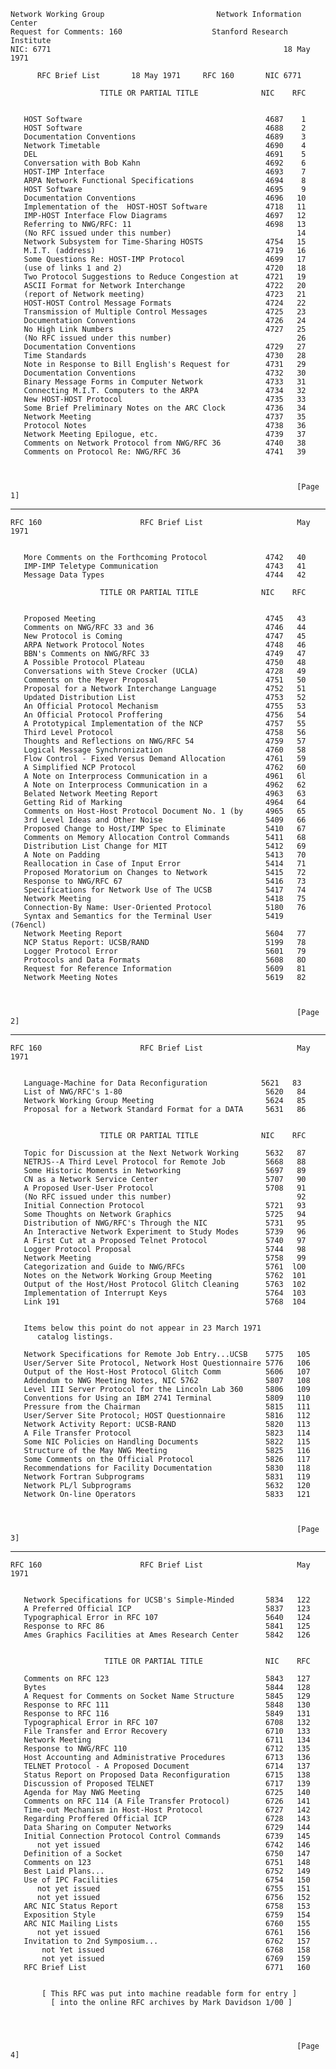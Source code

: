     Network Working Group                         Network Information Center
    Request for Comments: 160                    Stanford Research Institute
    NIC: 6771                                                    18 May 1971

          RFC Brief List       18 May 1971     RFC 160       NIC 6771

                        TITLE OR PARTIAL TITLE              NIC    RFC


       HOST Software                                         4687    1
       HOST Software                                         4688    2
       Documentation Conventions                             4689    3
       Network Timetable                                     4690    4
       DEL                                                   4691    5
       Conversation with Bob Kahn                            4692    6
       HOST-IMP Interface                                    4693    7
       ARPA Network Functional Specifications                4694    8
       HOST Software                                         4695    9
       Documentation Conventions                             4696   10
       Implementation of the  HOST-HOST Software             4718   11
       IMP-HOST Interface Flow Diagrams                      4697   12
       Referring to NWG/RFC: 11                              4698   13
       (No RFC issued under this number)                            14
       Network Subsystem for Time-Sharing HOSTS              4754   15
       M.I.T. (address)                                      4719   16
       Some Questions Re: HOST-IMP Protocol                  4699   17
       (use of links 1 and 2)                                4720   18
       Two Protocol Suggestions to Reduce Congestion at      4721   19
       ASCII Format for Network Interchange                  4722   20
       (report of Network meeting)                           4723   21
       HOST-HOST Control Message Formats                     4724   22
       Transmission of Multiple Control Messages             4725   23
       Documentation Conventions                             4726   24
       No High Link Numbers                                  4727   25
       (No RFC issued under this number)                            26
       Documentation Conventions                             4729   27
       Time Standards                                        4730   28
       Note in Response to Bill English's Request for        4731   29
       Documentation Conventions                             4732   30
       Binary Message Forms in Computer Network              4733   31
       Connecting M.I.T. Computers to the ARPA               4734   32
       New HOST-HOST Protocol                                4735   33
       Some Brief Preliminary Notes on the ARC Clock         4736   34
       Network Meeting                                       4737   35
       Protocol Notes                                        4738   36
       Network Meeting Epilogue, etc.                        4739   37
       Comments on Network Protocol from NWG/RFC 36          4740   38
       Comments on Protocol Re: NWG/RFC 36                   4741   39



                                                                    [Page 1]

------------------------------------------------------------------------

``` newpage
RFC 160                      RFC Brief List                     May 1971


   More Comments on the Forthcoming Protocol             4742   40
   IMP-IMP Teletype Communication                        4743   41
   Message Data Types                                    4744   42

                    TITLE OR PARTIAL TITLE              NIC    RFC


   Proposed Meeting                                      4745   43
   Comments on NWG/RFC 33 and 36                         4746   44
   New Protocol is Coming                                4747   45
   ARPA Network Protocol Notes                           4748   46
   BBN's Comments on NWG/RFC 33                          4749   47
   A Possible Protocol Plateau                           4750   48
   Conversations with Steve Crocker (UCLA)               4728   49
   Comments on the Meyer Proposal                        4751   50
   Proposal for a Network Interchange Language           4752   51
   Updated Distribution List                             4753   52
   An Official Protocol Mechanism                        4755   53
   An Official Protocol Proffering                       4756   54
   A Prototypical Implementation of the NCP              4757   55
   Third Level Protocol                                  4758   56
   Thoughts and Reflections on NWG/RFC 54                4759   57
   Logical Message Synchronization                       4760   58
   Flow Control - Fixed Versus Demand Allocation         4761   59
   A Simplified NCP Protocol                             4762   60
   A Note on Interprocess Communication in a             4961   6l
   A Note on Interprocess Communication in a             4962   62
   Belated Network Meeting Report                        4963   63
   Getting Rid of Marking                                4964   64
   Comments on Host-Host Protocol Document No. 1 (by     4965   65
   3rd Level Ideas and Other Noise                       5409   66
   Proposed Change to Host/IMP Spec to Eliminate         5410   67
   Comments on Memory Allocation Control Commands        5411   68
   Distribution List Change for MIT                      5412   69
   A Note on Padding                                     5413   70
   Reallocation in Case of Input Error                   5414   71
   Proposed Moratorium on Changes to Network             5415   72
   Response to NWG/RFC 67                                5416   73
   Specifications for Network Use of The UCSB            5417   74
   Network Meeting                                       5418   75
   Connection-By Name: User-Oriented Protocol            5180   76
   Syntax and Semantics for the Terminal User            5419  (76encl)
   Network Meeting Report                                5604   77
   NCP Status Report: UCSB/RAND                          5199   78
   Logger Protocol Error                                 5601   79
   Protocols and Data Formats                            5608   8O
   Request for Reference Information                     5609   81
   Network Meeting Notes                                 5619   82



                                                                [Page 2]
```

------------------------------------------------------------------------

``` newpage
RFC 160                      RFC Brief List                     May 1971


   Language-Machine for Data Reconfiguration            5621   83
   List of NWG/RFC's 1-80                                5620   84
   Network Working Group Meeting                         5624   85
   Proposal for a Network Standard Format for a DATA     5631   86


                    TITLE OR PARTIAL TITLE              NIC    RFC

   Topic for Discussion at the Next Network Working      5632   87
   NETRJS--A Third Level Protocol for Remote Job         5668   88
   Some Historic Moments in Networking                   5697   89
   CN as a Network Service Center                        5707   90
   A Proposed User-User Protocol                         5708   91
   (No RFC issued under this number)                            92
   Initial Connection Protocol                           5721   93
   Some Thoughts on Network Graphics                     5725   94
   Distribution of NWG/RFC's Through the NIC             5731   95
   An Interactive Network Experiment to Study Modes      5739   96
   A First Cut at a Proposed Telnet Protocol             5740   97
   Logger Protocol Proposal                              5744   98
   Network Meeting                                       5758   99
   Categorization and Guide to NWG/RFCs                  5761  lO0
   Notes on the Network Working Group Meeting            5762  101
   Output of the Host/Host Protocol Glitch Cleaning      5763  102
   Implementation of Interrupt Keys                      5764  103
   Link 191                                              5768  104


   Items below this point do not appear in 23 March 1971
      catalog listings.

   Network Specifications for Remote Job Entry...UCSB    5775   105
   User/Server Site Protocol, Network Host Questionnaire 5776   106
   Output of the Host-Host Protocol Glitch Comm          5606   107
   Addendum to NWG Meeting Notes, NIC 5762               5807   108
   Level III Server Protocol for the Lincoln Lab 360     5806   109
   Conventions for Using an IBM 2741 Terminal            5809   110
   Pressure from the Chairman                            5815   111
   User/Server Site Protocol; HOST Questionnaire         5816   112
   Network Activity Report: UCSB-RAND                    5820   113
   A File Transfer Protocol                              5823   114
   Some NIC Policies on Handling Documents               5822   115
   Structure of the May NWG Meeting                      5825   116
   Some Comments on the Official Protocol                5826   117
   Recommendations for Facility Documentation            5830   118
   Network Fortran Subprograms                           5831   119
   Network PL/l Subprograms                              5632   120
   Network On-line Operators                             5833   121



                                                                [Page 3]
```

------------------------------------------------------------------------

``` newpage
RFC 160                      RFC Brief List                     May 1971


   Network Specifications for UCSB's Simple-Minded       5834   122
   A Preferred Official ICP                              5837   123
   Typographical Error in RFC 107                        5640   124
   Response to RFC 86                                    5841   125
   Ames Graphics Facilities at Ames Research Center      5842   126


                     TITLE OR PARTIAL TITLE              NIC    RFC

   Comments on RFC 123                                   5843   127
   Bytes                                                 5844   128
   A Request for Comments on Socket Name Structure       5845   129
   Response to RFC 111                                   5848   130
   Response to RFC 116                                   5849   131
   Typographical Error in RFC 107                        6708   132
   File Transfer and Error Recovery                      6710   133
   Network Meeting                                       6711   134
   Response to NWG/RFC 110                               6712   135
   Host Accounting and Administrative Procedures         6713   136
   TELNET Protocol - A Proposed Document                 6714   137
   Status Report on Proposed Data Reconfiguration        6715   138
   Discussion of Proposed TELNET                         6717   139
   Agenda for May NWG Meeting                            6725   140
   Comments on RFC 114 (A File Transfer Protocol)        6726   141
   Time-out Mechanism in Host-Host Protocol              6727   142
   Regarding Proffered Official ICP                      6728   143
   Data Sharing on Computer Networks                     6729   144
   Initial Connection Protocol Control Commands          6739   145
      not yet issued                                     6742   146
   Definition of a Socket                                6750   147
   Comments on 123                                       6751   148
   Best Laid Plans...                                    6752   149
   Use of IPC Facilities                                 6754   150
      not yet issued                                     6755   151
      not yet issued                                     6756   152
   ARC NIC Status Report                                 6758   153
   Exposition Style                                      6759   154
   ARC NIC Mailing Lists                                 6760   155
      not yet issued                                     6761   156
   Invitation to 2nd Symposium...                        6762   157
       not Yet issued                                    6768   158
       not yet issued                                    6769   159
   RFC Brief List                                        6771   160


       [ This RFC was put into machine readable form for entry ]
         [ into the online RFC archives by Mark Davidson 1/00 ]




                                                                [Page 4]
```
